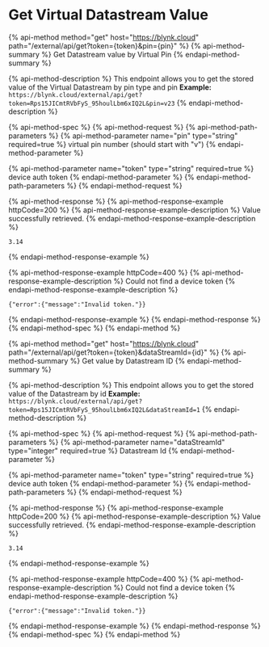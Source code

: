 # Get Virtual Datastream Value

{% api-method method="get" host="https://blynk.cloud" path="/external/api/get?token={token}&pin={pin}" %}
{% api-method-summary %}
Get Datastream value by Virtual Pin
{% endapi-method-summary %}

{% api-method-description %}
This endpoint allows you to get the stored value of the Virtual Datastream by pin type and pin
**Example:**  
`https://blynk.cloud/external/api/get?token=Rps15JICmtRVbFyS_95houlLbm6xIQ2L&pin=v23`
{% endapi-method-description %}

{% api-method-spec %}
{% api-method-request %}
{% api-method-path-parameters %}
{% api-method-parameter name="pin" type="string" required=true %}
virtual pin number \(should start with "v"\)
{% endapi-method-parameter %}

{% api-method-parameter name="token" type="string" required=true %}
device auth token
{% endapi-method-parameter %}
{% endapi-method-path-parameters %}
{% endapi-method-request %}

{% api-method-response %}
{% api-method-response-example httpCode=200 %}
{% api-method-response-example-description %}
Value successfully retrieved.
{% endapi-method-response-example-description %}

```text
3.14
```
{% endapi-method-response-example %}

{% api-method-response-example httpCode=400 %}
{% api-method-response-example-description %}
Could not find a device token
{% endapi-method-response-example-description %}

```text
{"error":{"message":"Invalid token."}}
```
{% endapi-method-response-example %}
{% endapi-method-response %}
{% endapi-method-spec %}
{% endapi-method %}

{% api-method method="get" host="https://blynk.cloud" path="/external/api/get?token={token}&dataStreamId={id}" %}
{% api-method-summary %}
Get value by Datastream ID
{% endapi-method-summary %}

{% api-method-description %}
This endpoint allows you to get the stored value of the Datastream by id
**Example:**  
`https://blynk.cloud/external/api/get?token=Rps15JICmtRVbFyS_95houlLbm6xIQ2L&dataStreamId=1`
{% endapi-method-description %}

{% api-method-spec %}
{% api-method-request %}
{% api-method-path-parameters %}
{% api-method-parameter name="dataStreamId" type="integer" required=true %}
Datastream Id
{% endapi-method-parameter %}

{% api-method-parameter name="token" type="string" required=true %}
device auth token
{% endapi-method-parameter %}
{% endapi-method-path-parameters %}
{% endapi-method-request %}

{% api-method-response %}
{% api-method-response-example httpCode=200 %}
{% api-method-response-example-description %}
Value successfully retrieved.
{% endapi-method-response-example-description %}

```text
3.14
```
{% endapi-method-response-example %}

{% api-method-response-example httpCode=400 %}
{% api-method-response-example-description %}
Could not find a device token
{% endapi-method-response-example-description %}

```text
{"error":{"message":"Invalid token."}}
```
{% endapi-method-response-example %}
{% endapi-method-response %}
{% endapi-method-spec %}
{% endapi-method %}

